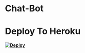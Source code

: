 # Chat-Bot

# Deploy To Heroku

**[![Deploy](https://www.herokucdn.com/deploy/button.svg)](https://heroku.com/deploy?template=https://github.com/King-Amda/Chat-Bot.git)**

